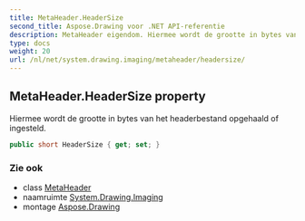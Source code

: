 ```yaml
---
title: MetaHeader.HeaderSize
second_title: Aspose.Drawing voor .NET API-referentie
description: MetaHeader eigendom. Hiermee wordt de grootte in bytes van het headerbestand opgehaald of ingesteld.
type: docs
weight: 20
url: /nl/net/system.drawing.imaging/metaheader/headersize/
---
```

## MetaHeader.HeaderSize property

Hiermee wordt de grootte in bytes van het headerbestand opgehaald of ingesteld.

```csharp
public short HeaderSize { get; set; }
```

### Zie ook

* class [MetaHeader](../)
* naamruimte [System.Drawing.Imaging](../../metaheader/)
* montage [Aspose.Drawing](../../../)


